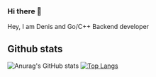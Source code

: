 ### Hi there 👋
Hey, I am Denis and
Go/C++ Backend developer
## Github stats

![Anurag's GitHub stats](https://github-readme-stats.vercel.app/api?username=Sonovrik&show_icons=true&theme=radical)
[![Top Langs](https://github-readme-stats.vercel.app/api/top-langs/?username=Sonovrik&layout=compact&theme=radical)](https://github.com/anuraghazra/github-readme-stats)

<!--
**Sonovrik/Sonovrik** is a ✨ _special_ ✨ repository because its `README.md` (this file) appears on your GitHub profile.

Here are some ideas to get you started:

- 🔭 I’m currently working on ...
- 🌱 I’m currently learning ...
- 👯 I’m looking to collaborate on ...
- 🤔 I’m looking for help with ...
- 💬 Ask me about ...
- 📫 How to reach me: ...
- 😄 Pronouns: ...
- ⚡ Fun fact: ...
-->
